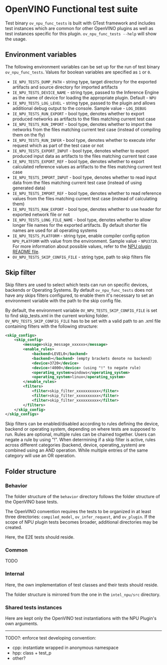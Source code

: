 # OpenVINO Functional test suite

Test binary `ov_npu_func_tests` is built with GTest framework and includes test instances which are common
for other OpenVINO plugins as well as test instances specific for this plugin.
`ov_npu_func_tests --help` will show the usage.

## Environment variables

The following environment variables can be set up for the run of test binary `ov_npu_func_tests`. Values for boolean variables are specified as `1` or `0`.
* `IE_NPU_TESTS_DUMP_PATH` - string type, target directory for the exported artifacts and source directory for imported artifacts
* `IE_NPU_TESTS_DEVICE_NAME` - string type, passed to the Inference Engine as the name of device for loading the appropriate plugin. Default - `NPU`
* `IE_NPU_TESTS_LOG_LEVEL` - string type, passed to the plugin and allows additional debug output to the console. Sample value - `LOG_DEBUG`
* `IE_NPU_TESTS_RUN_EXPORT` - bool type, denotes whether to export produced networks as artifacts to the files matching current test case
* `IE_NPU_TESTS_RUN_IMPORT` - bool type, denotes whether to import the networks from the files matching current test case (instead of compiling them on the fly)
* `IE_NPU_TESTS_RUN_INFER` - bool type, denotes whether to execute infer request which as part of the test case or not
* `IE_NPU_TESTS_EXPORT_INPUT` - bool type, denotes whether to export produced input data as artifacts to the files matching current test case
* `IE_NPU_TESTS_EXPORT_REF` - bool type, denotes whether to export calculated reference values as artifacts to the files matching current test case
* `IE_NPU_TESTS_IMPORT_INPUT` - bool type, denotes whether to read input data from the files matching current test case (instead of using generated data)
* `IE_NPU_TESTS_IMPORT_REF` - bool type, denotes whether to read reference values from the files matching current test case (instead of calculating them)
* `IE_NPU_TESTS_RAW_EXPORT` - bool type, denotes whether to use header for exported network file or not
* `IE_NPU_TESTS_LONG_FILE_NAME` - bool type, denotes whether to allow longer file names for the exported artifacts. By default shorter file names are used for all operating systems
* `IE_NPU_TESTS_PLATFORM` - string type, enable compiler config option `NPU_PLATFORM` with value from the environment. Sample value - `NPU3720`. For more information about possible values, refer to the [NPU plugin README file](./../../../intel_npu/README.md).
* `OV_NPU_TESTS_SKIP_CONFIG_FILE` - string type, path to skip filters file

## Skip filter 

Skip filters are used to select which tests can run on specific devices, backends or Operating Systems.
By default `ov_npu_func_tests` does not have any skips filters configured, to enable them it's necessary to set an environment variable with the path to the skip config file.

By default, the environment variable `OV_NPU_TESTS_SKIP_CONFIG_FILE` is set to find skip_tests.xml in the current working folder.
`OV_NPU_TESTS_SKIP_CONFIG_FILE` has to be set with a valid path to an .xml file containing filters with the following structure:

```xml
<skip_configs>
    <skip_config>
        <message>skip_message_xxxxxx</message>
        <enable_rules>
            <backend>LEVEL0</backend>
            <backend></backend> (empty brackets denote no backend)
            <device>3720</device>
            <device>!4000</device> (using "!" to negate rule)
            <operating_system>windows</operating_system>
            <operating_system>linux</operating_system>
        </enable_rules>
        <filters>
            <filter>skip_filter_xxxxxxxxxx</filter>
            <filter>skip_filter_xxxxxxxxxx</filter>
            <filter>skip_filter_xxxxxxxxxx</filter>
        </filters>
    </skip_config>
</skip_configs>
```

Skip filters can be enabled/disabled according to rules defining the device, backend or operating system, depending on where tests are supposed to run.
Rules are optional, multiple rules can be chained together. Users can negate a rule by using "!".
When determining if a skip filter is active, rules across different categories (backend, device, operating_system) are combined using an AND operation. While multiple entries of the same category will use an OR operation.

## Folder structure

### Behavior
The folder structure of the `behavior` directory follows the folder structure of the OpenVINO base tests.

The OpenVINO convention requires the tests to be organized in at least three directories: `compiled_model`, `ov_infer_request`, and `ov_plugin`. If the scope of NPU plugin tests becomes broader, additional directories may be created.

Here, the E2E tests should reside.

### Common
TODO

### Internal
Here, the own implementation of test classes and their tests should reside.

The folder structure is mirrored from the one in the `intel_npu/src` directory.

### Shared tests instances
Here are kept only the OpenVINO test instantiations with the NPU Plugin's own arguments.

---
TODO?: enforce test developing convention:
- cpp: instantiate wrapped in anonymous namespace
- hpp: class + test_p
- other?
